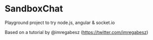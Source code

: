 # SandboxChat
Playground project to try node.js, angular &amp; socket.io

Based on a tutorial by @imregabesz (https://twitter.com/imregabesz)
